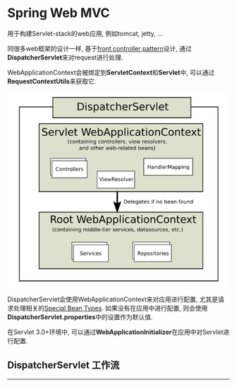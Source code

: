 # Spring Web MVC

用于构建Servlet-stack的web应用, 例如tomcat, jetty, ...

同很多web框架的设计一样, 基于[front controller pattern][]设计,
通过**DispatcherServlet**来对request进行处理.

WebApplicationContext会被绑定到**ServletContext**和**Servlet**中,
可以通过**RequestContextUtils**来获取它.

![](DispatcherServlet_ApplicationContext.png)

DispatcherServlet会使用WebApplicationContext来对应用进行配置,
尤其是请求处理相关的[Special Bean Types][].
如果没有在应用中进行配置, 则会使用**DispatcherServlet.properties**中的设置作为默认值.

在Servlet 3.0+环境中, 可以通过**WebApplicationInitializer**在应用中对Servlet进行配置.

## DispatcherServlet 工作流



---
[Web on Servlet Stack]: https://docs.spring.io/spring-framework/docs/current/spring-framework-reference/web.html
[front controller pattern]: https://en.wikipedia.org/wiki/Front_controller
[Special Bean Types]: https://docs.spring.io/spring-framework/docs/current/spring-framework-reference/web.html#mvc-servlet-special-bean-types